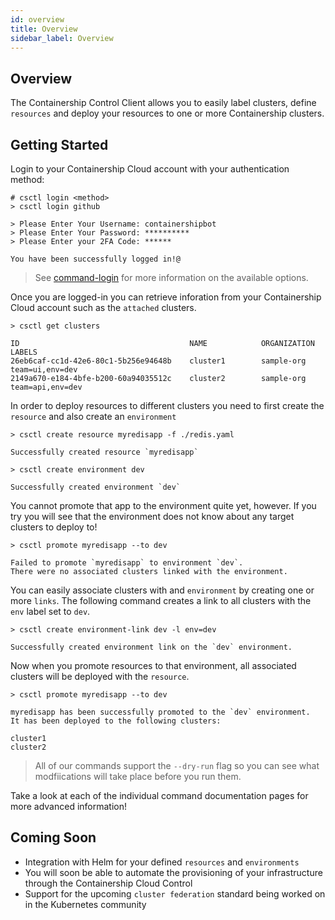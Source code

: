 ```yaml
---
id: overview
title: Overview
sidebar_label: Overview
---
```


## Overview

The Containership Control Client allows you to easily label clusters, define `resources` and deploy your resources to one or more Containership clusters.

## Getting Started

Login to your Containership Cloud account with your authentication method:

```
# csctl login <method>
> csctl login github

> Please Enter Your Username: containershipbot
> Please Enter Your Password: **********
> Please Enter your 2FA Code: ******

You have been successfully logged in!@
```

> See [command-login](command-login) for more information on the available options.

Once you are logged-in you can retrieve inforation from your Containership Cloud account such as the `attached` clusters.

```
> csctl get clusters

ID                                      NAME            ORGANIZATION    LABELS
26eb6caf-cc1d-42e6-80c1-5b256e94648b    cluster1        sample-org      team=ui,env=dev
2149a670-e184-4bfe-b200-60a94035512c    cluster2        sample-org      team=api,env=dev
```

In order to deploy resources to different clusters you need to first create the `resource` and also create an `environment`

```
> csctl create resource myredisapp -f ./redis.yaml

Successfully created resource `myredisapp`

> csctl create environment dev

Successfully created environment `dev`
```

You cannot promote that app to the environment quite yet, however. If you try you will see that the environment does not know about any target clusters to deploy to!

```
> csctl promote myredisapp --to dev

Failed to promote `myredisapp` to environment `dev`.
There were no associated clusters linked with the environment.
```

You can easily associate clusters with and `environment` by creating one or more `links`. The following command creates a link to all clusters with the `env` label set to `dev`.

```
> csctl create environment-link dev -l env=dev

Successfully created environment link on the `dev` environment.
```

Now when you promote resources to that environment, all associated clusters will be deployed with the `resource`.

```
> csctl promote myredisapp --to dev

myredisapp has been successfully promoted to the `dev` environment.
It has been deployed to the following clusters:

cluster1
cluster2
```

> All of our commands support the `--dry-run` flag so you can see what modfiications will take place before you run them.

Take a look at each of the individual command documentation pages for more advanced information!

## Coming Soon

* Integration with Helm for your defined `resources` and `environments`
* You will soon be able to automate the provisioning of your infrastructure through the Containership Cloud Control
* Support for the upcoming `cluster federation` standard being worked on in the Kubernetes community
